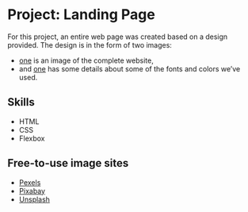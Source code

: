 # Project: Landing Page

For this project, an entire web page was created based on a design provided. The design is in the form of two images: 
+ [one](./design/01.png) is an image of the complete website, 
+ and [one](./design/02.png) has some details about some of the fonts and colors we’ve used.

## Skills

+ HTML
+ CSS
+ Flexbox

## Free-to-use image sites
+ [Pexels](https://www.pexels.com/)
+ [Pixabay](https://pixabay.com/)
+ [Unsplash](https://unsplash.com/)
